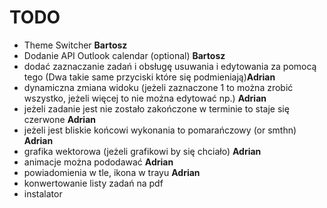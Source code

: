 # TODO
- Theme Switcher **Bartosz**
- Dodanie API Outlook calendar (optional) **Bartosz**
- dodać zaznaczanie zadań i obsługę usuwania i edytowania za pomocą tego (Dwa takie same przyciski które się podmieniają)**Adrian**
- dynamiczna zmiana widoku (jeżeli zaznaczone 1 to można zrobić wszystko, jeżeli więcej to nie można edytować np.) **Adrian**
- jeżeli zadanie jest nie zostało zakończone w terminie to staje się czerwone **Adrian**
- jeżeli jest bliskie końcowi wykonania to pomarańczowy (or smthn) **Adrian**
- grafika wektorowa (jeżeli grafikowi by się chciało) **Adrian**
- animacje można pododawać **Adrian**
- powiadomienia w tle, ikona w trayu **Adrian**
- konwertowanie listy zadań na pdf
- instalator 
